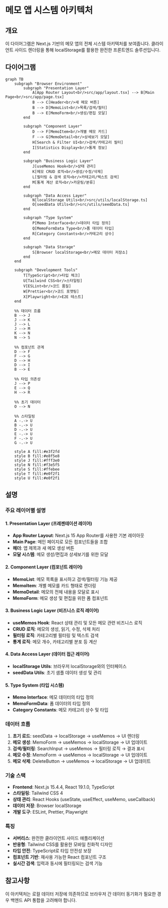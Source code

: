 # 메모 앱 시스템 아키텍처

## 개요

이 다이어그램은 Next.js 기반의 메모 앱의 전체 시스템 아키텍처를 보여줍니다. 클라이언트 사이드 렌더링을 통해 localStorage를 활용한 완전한 프론트엔드 솔루션입니다.

## 다이어그램

```mermaid
graph TB
    subgraph "Browser Environment"
        subgraph "Presentation Layer"
            A[App Router Layout<br/>src/app/layout.tsx] --> B[Main Page<br/>src/app/page.tsx]
            B --> C[Header<br/>새 메모 버튼]
            B --> D[MemoList<br/>목록/검색/필터]
            B --> E[MemoForm<br/>생성/편집 모달]
        end

        subgraph "Component Layer"
            D --> F[MemoItem<br/>개별 메모 카드]
            F --> G[MemoDetail<br/>상세보기 모달]
            H[Search & Filter UI<br/>검색/카테고리 필터]
            I[Statistics Display<br/>통계 정보]
        end

        subgraph "Business Logic Layer"
            J[useMemos Hook<br/>상태 관리]
            K[메모 CRUD 로직<br/>생성/수정/삭제]
            L[필터링 & 검색 로직<br/>카테고리/텍스트 검색]
            M[통계 계산 로직<br/>카운팅/분류]
        end

        subgraph "Data Access Layer"
            N[localStorage Utils<br/>src/utils/localStorage.ts]
            O[seedData Utils<br/>src/utils/seedData.ts]
        end

        subgraph "Type System"
            P[Memo Interface<br/>데이터 타입 정의]
            Q[MemoFormData Type<br/>폼 데이터 타입]
            R[Category Constants<br/>카테고리 상수]
        end

        subgraph "Data Storage"
            S[Browser localStorage<br/>메모 데이터 저장소]
        end
    end

    subgraph "Development Tools"
        T[TypeScript<br/>타입 체크]
        U[Tailwind CSS<br/>스타일링]
        V[ESLint<br/>코드 품질]
        W[Prettier<br/>코드 포맷팅]
        X[Playwright<br/>E2E 테스트]
    end

    %% 데이터 흐름
    B --> J
    J --> K
    J --> L
    J --> M
    K --> N
    N --> S

    %% 컴포넌트 관계
    D --> F
    F --> G
    D --> H
    D --> I
    B --> E

    %% 타입 의존성
    J --> P
    E --> Q
    H --> R

    %% 초기 데이터
    O --> N

    %% 스타일링
    A -.-> U
    B -.-> U
    D -.-> U
    E -.-> U
    F -.-> U
    G -.-> U

    style A fill:#e3f2fd
    style B fill:#e8f5e8
    style J fill:#fff3e0
    style N fill:#f3e5f5
    style S fill:#ffebee
    style T fill:#e0f2f1
    style U fill:#e0f2f1
```

## 설명

### 주요 레이어별 설명

#### 1. Presentation Layer (프레젠테이션 레이어)
- **App Router Layout**: Next.js 15 App Router를 사용한 기본 레이아웃
- **Main Page**: 메인 페이지로 모든 컴포넌트들을 조합
- **헤더**: 앱 제목과 새 메모 생성 버튼
- **모달 시스템**: 메모 생성/편집과 상세보기를 위한 모달

#### 2. Component Layer (컴포넌트 레이어)
- **MemoList**: 메모 목록을 표시하고 검색/필터링 기능 제공
- **MemoItem**: 개별 메모를 카드 형태로 렌더링
- **MemoDetail**: 메모의 전체 내용을 모달로 표시
- **MemoForm**: 메모 생성 및 편집을 위한 폼 컴포넌트

#### 3. Business Logic Layer (비즈니스 로직 레이어)
- **useMemos Hook**: React 상태 관리 및 모든 메모 관련 비즈니스 로직
- **CRUD 로직**: 메모의 생성, 읽기, 수정, 삭제 처리
- **필터링 로직**: 카테고리별 필터링 및 텍스트 검색
- **통계 로직**: 메모 개수, 카테고리별 분포 등 계산

#### 4. Data Access Layer (데이터 접근 레이어)
- **localStorage Utils**: 브라우저 localStorage와의 인터페이스
- **seedData Utils**: 초기 샘플 데이터 생성 및 관리

#### 5. Type System (타입 시스템)
- **Memo Interface**: 메모 데이터의 타입 정의
- **MemoFormData**: 폼 데이터의 타입 정의
- **Category Constants**: 메모 카테고리 상수 및 타입

### 데이터 흐름

1. **초기 로드**: seedData → localStorage → useMemos → UI 렌더링
2. **메모 생성**: MemoForm → useMemos → localStorage → UI 업데이트
3. **검색/필터링**: SearchInput → useMemos → 필터링 로직 → 결과 표시
4. **메모 수정**: MemoForm → useMemos → localStorage → UI 업데이트
5. **메모 삭제**: DeleteButton → useMemos → localStorage → UI 업데이트

### 기술 스택

- **Frontend**: Next.js 15.4.4, React 19.1.0, TypeScript
- **스타일링**: Tailwind CSS 4
- **상태 관리**: React Hooks (useState, useEffect, useMemo, useCallback)
- **데이터 저장**: Browser localStorage
- **개발 도구**: ESLint, Prettier, Playwright

### 특징

- **서버리스**: 완전한 클라이언트 사이드 애플리케이션
- **반응형**: Tailwind CSS를 활용한 모바일 친화적 디자인
- **타입 안전**: TypeScript로 타입 안전성 보장
- **컴포넌트 기반**: 재사용 가능한 React 컴포넌트 구조
- **실시간 검색**: 입력과 동시에 필터링되는 검색 기능

## 참고사항

이 아키텍처는 로컬 데이터 저장에 의존하므로 브라우저 간 데이터 동기화가 필요한 경우 백엔드 API 통합을 고려해야 합니다.